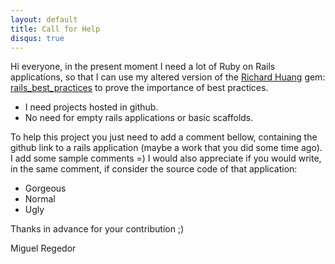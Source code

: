 ```yaml
---
layout: default
title: Call for Help
disqus: true
---
```


Hi everyone, in the present moment I need a lot of Ruby on Rails applications, 
so that I can use my altered version of the [Richard Huang](https://github.com/flyerhzm) gem: 
[rails_best_practices](https://github.com/regedor/rails_best_practices)
to prove the importance of best practices. 

* I need projects hosted in github.  
* No need for empty rails applications or basic scaffolds.

To help this project you just need to add a comment bellow, containing the github link to a rails application 
(maybe a work that you did some time ago). I add some sample comments =)
I would also appreciate if you would write, in the same comment, if consider the source code of that application:

* Gorgeous
* Normal
* Ugly

Thanks in advance for your contribution ;)

<p class="post-author">Miguel Regedor</p>